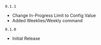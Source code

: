 `0.1.1`
- Change In-Progress Limit to Config Value
- Added Weeklies/Weekly command

`0.1.0`
- Initial Release

